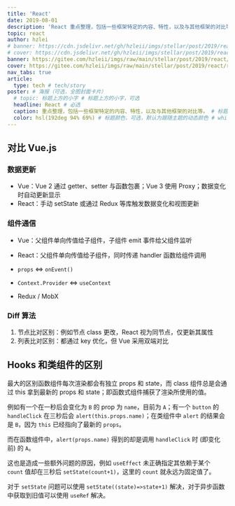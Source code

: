 ```yaml
---
title: 'React'
date: 2019-08-01
description: 'React 重点整理，包括一些框架特定的内容、特性，以及与其他框架的对比等。'
topic: react
author: hzlei
# banner: https://cdn.jsdelivr.net/gh/hzleii/imgs/stellar/post/2019/react/react.webp
# cover: https://cdn.jsdelivr.net/gh/hzleii/imgs/stellar/post/2019/react/react.webp
banner: https://gitee.com/hzleii/imgs/raw/main/stellar/post/2019/react/react.webp
cover: https://gitee.com/hzleii/imgs/raw/main/stellar/post/2019/react/react.webp
nav_tabs: true
article:
  type: tech # tech/story
poster: # 海报（可选，全图封面卡片）
  # topic: 标题上方的小字 # 标题上方的小字，可选
  headline: React # 必选
  caption: 重点整理，包括一些框架特定的内容、特性，以及与其他框架的对比等。 # 标题下方的小字，可选
  color: hsl(192deg 94% 69%) # 标题颜色，可选，默认为跟随主题的动态颜色 # white,red...
---
```


## 对比 Vue.js

### 数据更新

- Vue：Vue 2 通过 getter、setter 与函数包裹；Vue 3 使用 Proxy；数据变化时自动更新显示
- React：手动 setState 或通过 Redux 等库触发数据变化和视图更新

### 组件通信

- Vue：父组件单向传值给子组件，子组件 emit 事件给父组件监听
- React：父组件单向传值给子组件，同时传递 handler 函数给组件调用

- `props` <=> `onEvent()`
- `Context.Provider` <=> `useContext`
- Redux / MobX

### Diff 算法

1. 节点比对区别：例如节点 class 更改，React 视为同节点，仅更新其属性
2. 列表比对区别：都通过 key 优化，但 Vue 采用双端对比

## Hooks 和类组件的区别

最大的区别函数组件每次渲染都会有独立 props 和 state，而 class 组件总是会通过 this 拿到最新的 props 和 state；即函数式组件捕获了渲染所使用的值。

例如有一个在一秒后会变化为 `B` 的 prop 为 `name`，目前为 `A`；有一个 `button` 的 `handleClick` 在三秒后会 `alert(this.props.name)`；在类组件中 `alert` 的结果会是 `B`，因为 `this` 已经指向了最新的 `props`。

而在函数组件中，`alert(props.name)` 得到的却是调用 `handleClick` 时 (即变化前) 的 `A`。

这也是造成一些额外问题的原因，例如 `useEffect` 未正确指定其依赖于某个 `count` 值却在三秒后 `setState(count+1)`，这里的 `count` 就永远为固定值了。

对于 `setState` 问题可以使用 `setState((state)=>state+1)` 解决，对于异步函数中获取到旧值可以使用 `useRef` 解决。
